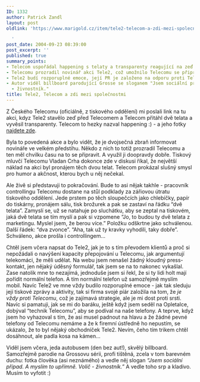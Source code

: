 ```yaml
---
ID: 1332
author: Patrick Zandl
layout: post
oldlink: 'https://www.marigold.cz/item/tele2-telecom-a-zdi-mezi-spolecnostmi

  '
post_date: 2004-09-23 08:39:00
post_excerpt: ''
published: true
summary_points:
- Telecom uspořádal happening s telaty a transparenty reagující na zeď Tele2.
- Telecomu prozradil novinář akci Tele2, což umožnilo Telecomu se připravit.
- Tele2 budí rozporuplné emoce, její PR je založeno na odporu proti Telecomu.
- Autor viděl billboard parodující Grosse se sloganem "Jsem sociální případ. Volič
  - živnostník."
title: Tele2, Telecom a zdi mezi společnostmi
---
```


<p>
Z Českého Telecomu (oficiálně, z tiskového oddělení) mi poslali link na tu akci, kdyz Tele2 stavělo zeď před Telecomem a Telecom přitáhl dvě telata a vyvěsil transparenty. Telecom to hezky nazval happening :) - a jeho fotky <a href="http://www.telecom.cz/infocentrum/tiskove_centrum/happening/index.php">najdete zde</a>.</p>

<p>
Byla to povedená akce a bylo vidět, že je dvojsečná zbraň informovat novináře ve velkém předstihu. Někdo z nich to totiž prozradil Telecomu a ten měl chvilku času na to se připravit. A využil ji doopravdy dobře. Tiskový mluvčí Telecomu Vladan Crha dokonce zde v diskusi říkal, že největší náklad na akci byl pronájem těch dvou telat. Telecom prokázal slušný smysl pro humor a akčnost, kterou bych u něj nečekal. </p>

<p>
Ale živě si představuji to pokračování. Bude to asi nějak takhle - pracovník controllingu Telecomu dostane na stůl podklady za zářiovou útratu tiskového oddělení. Jede prstem po těch sloupečcích jako chlebíčky, papír do tiskárny, pronájem sálu, tisk brožurek a pak se zastaví na řádku &#8220;dvě telata&#8221;. Zamyslí se, už se natahuje po sluchátku, aby se zeptal na tiskovém, jaká dvě telata se tím myslí a pak si vzpomene &#8220;Jo, to budou ty dvě telata z marketingu. Myslel jsem, že berou více.&#8221; Položku odškrtne jako schválenou. Další řádek: &#8220;dva zvonce&#8221;. &#8220;Aha, tak už ty kravky vyhodili, taky dobře&#8221;. Schváleno, akce prošla i controllingem&#8230;</p>

<p>
Chtěl jsem včera napsat do Tele2, jak je to s tím převodem klientů a proč si nepožádali o navýšení kapacity přepojování u Telecomu, jak argumentují telekomáci, že měli udělat. Na webu jsem nenašel žádný kloudný press-kontakt, jen nějaký úděsný formulář, tak jsem se na to nakonec vykašlal. Zase natolik mne to nezajímá, jednoduše jsem si řekl, že si ty lidi holt mají pořídit normální telefon. A tím normální telefon už samozřejmě myslím mobil. Navíc Tele2 ve mne vždy budilo rozporuplné emoce - jak tak sleduju její tiskové zprávy a aktivity, tak si firma svojé píár založila na tom, že <i>je vždy proti Telecomu</i>, což je zajímavá strategie, ale je mi dost proti srsti. Navíc si pamatuji, jak se mi do baráku, ještě když jsem seděl na Opletalce, dobýval &#8220;technik Telecomu&#8221;, aby se podíval na naše telefony. A teprve, když jsem ho vyhazoval s tím, že asi musel padnout na hlavu a že žádné pevné telefony od Telecomu nemáme a že k firemní ústředně ho nepustím, se ukázalo, že to byl nějaký obchodníček Tele2. Nevím, čeho tím trikem chtěl dosáhnout, ale padla kosa na kámen&#8230;</p>

<p>
Viděl jsem včera, jeda autobusem (den bez aut!), skvělý billboard. Samozřejmě parodie na Grossovu sérii, profi tištěná, zcela v tom barevném duchu: fotka člověka (asi neznámého) a vedle něj slogan <i>&#8220;Jsem sociální případ. A myslím to upřímně. Volič - živnostník.&#8221;</i> A vedle toho srp a kladivo. Musím to vyfotit :)
</p>